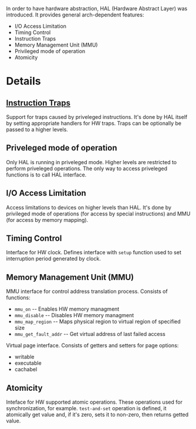 In order to have hardware abstraction, HAL (Hardware Abstract Layer) was introduced.
It provides general arch-dependent features:

  * I/O Access Limitation
  * Timing Control
  * Instruction Traps
  * Memory Management Unit (MMU)
  * Privileged mode of operation
  * Atomicity

# Details #

## [Instruction Traps](EmboxTrapsDescription.md) ##

Support for traps caused by priveleged instructions. It's done by HAL itself by setting appropriate handlers for HW traps. Traps can be optionally be passed to a higher levels.

## Priveleged mode of operation ##

Only HAL is running in priveleged mode. Higher levels are restricted to perform priveleged operations. The only way to access priveleged functions is to call HAL interface.

## I/O Access Limitation ##

Access limitations to devices on higher levels than HAL. It's done by privileged mode of operations (for access by special instructions) and MMU (for access by memory mapping).

## Timing Control ##

Interface for HW clock. Defines interface with `setup` function used to set interruption period generated by clock.

## Memory Management Unit (MMU) ##

MMU interface for control address translation process. Consists of functions:
  * `mmu_on` -- Enables HW memory managment
  * `mmu_disable` -- Disables HW memory managment
  * `mmu_map_region` -- Maps physical region to virtual region of specified size
  * `mmu_get_fault_addr` -- Get virtual address of last failed access

Virtual page interface. Consists of getters and setters for page options:
  * writable
  * executable
  * cachabel

## Atomicity ##

Inteface for HW supported atomic operations. These operations used for synchronization, for example. `test-and-set` operation is defined, it atomically get value and, if it's zero, sets it to non-zero, then returns getted value.